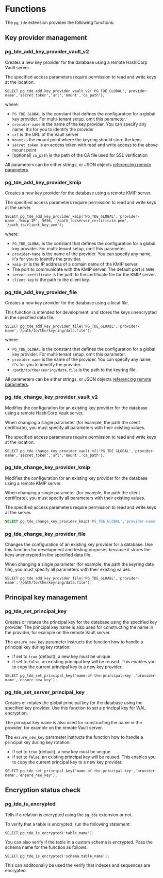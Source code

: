 # Functions

The `pg_tde` extension provides the following functions:

## Key provider management

### pg_tde_add_key_provider_vault_v2

Creates a new key provider for the database using a remote HashiCorp Vault server.

The specified access parameters require permission to read and write keys at the location.

```
SELECT pg_tde_add_key_provider_vault_v2('PG_TDE_GLOBAL','provider-name','secret_token','url','mount','ca_path');
```

where:

* `PG_TDE_GLOBAL` is the constant that defines the configuration for a global key provider. For multi-tenant setup, omit this parameter.
* `provider-name` is the name of the key provider. You can specify any name, it's for you to identify the provider
* `url` is the URL of the Vault server
* `mount` is the mount point where the keyring should store the keys
* `secret_token` is an access token with read and write access to the above mount point
* [optional] `ca_path` is the path of the CA file used for SSL verification

All parameters can be either strings, or JSON objects [referencing remote parameters](external-parameters.md).

### pg_tde_add_key_provider_kmip

Creates a new key provider for the database using a remote KMIP server.

The specified access parameters require permission to read and write keys at the server.

```
SELECT pg_tde_add_key_provider_kmip('PG_TDE_GLOBAL','provider-name','kmip-IP', 5696, '/path_to/server_certificate.pem', '/path_to/client_key.pem');
```

where:

* `PG_TDE_GLOBAL` is the constant that defines the configuration for a global key provider. For multi-tenant setup, omit this parameter.
* `provider-name` is the name of the provider. You can specify any name, it's for you to identify the provider.
* `kmip-IP` is the IP address of a domain name of the KMIP server
* The port to communicate with the KMIP server. The default port is `5696`.
* `server-certificate` is the path to the certificate file for the KMIP server.
* `client key` is the path to the client key.

### pg_tde_add_key_provider_file

Creates a new key provider for the database using a local file.

This function is intended for development, and stores the keys unencrypted in the specified data file.

```
SELECT pg_tde_add_key_provider_file('PG_TDE_GLOABL','provider-name','/path/to/the/keyring/data.file');
```

where:

* `PG_TDE_GLOBAL` is the constant that defines the configuration for a global key provider. For multi-tenant setup, omit this parameter.
* `provider-name` is the name of the provider. You can specify any name, it's for you to identify the provider.
* `/path/to/the/keyring/data.file` is the path to the keyring file.


All parameters can be either strings, or JSON objects [referencing remote parameters](external-parameters.md).

### pg_tde_change_key_provider_vault_v2

Modifies the configuration for an existing key provider for the database using a remote HashiCorp Vault server.

When changing a single parameter (for example, the path the client certificate), you must specify all parameters with their existing values.

The specified access parameters require permission to read and write keys at the location.

```
SELECT pg_tde_change_key_provider_vault_v2('PG_TDE_GLOBAL','provider-name','secret_token','url','mount','ca_path');
```

### pg_tde_change_key_provider_kmip

Modifies the configuration for an existing key provider for the database using a remote KMIP server.

When changing a single parameter (for example, the path the client certificate), you must specify all parameters with their existing values.


The specified access parameters require permission to read and write keys at the server.

```sql
SELECT pg_tde_change_key_provider_kmip('PG_TDE_GLOBAL','provider-name','kmip-IP', 5696, '/path_to/server_certificate.pem', '/path_to/client_key.pem');
```

### pg_tde_change_key_provider_file

Changes the configuration of an existing key provider for a database. Use this function for development and testing purposes because it stores the keys unencrypted in the specified data file.

When changing a single parameter (for example, the path the keyring data file), you must specify all parameters with their existing values.


```
SELECT pg_tde_add_key_provider_file('PG_TDE_GLOABL','provider-name','/path/to/the/keyring/data.file');
```


## Principal key management

### pg_tde_set_principal_key

Creates or rotates the principal key for the database using the specified key provider. The principal key name is also used for constructing the name in the provider, for example on the remote Vault server.

 The `ensure_new_key` parameter instructs the function how to handle a principal key during key rotation:

* If set to `true` (default), a new key must be unique. 
* If set to `false`, an existing principal key will be reused. This enables you to copy the current principal key to a new key provider.


```
SELECT pg_tde_set_principal_key('name-of-the-principal-key','provider-name','ensure_new_key');
```

### pg_tde_set_server_principal_key

Creates or rotates the global principal key for the database using the specified key provider. Use this function to set a principal key for WAL encryption.

The principal key name is also used for constructing the name in the provider, for example on the remote Vault server.

The `ensure_new_key` parameter instructs the function how to handle a principal key during key rotation:

* If set to `true` (default), a new key must be unique. 
* If set to `false`, an existing principal key will be reused. This enables you to copy the current principal key to a new key provider.

```
SELECT pg_tde_set_principal_key('name-of-the-principal-key','provider-name','ensure_new_key');
```

## Encryption status check

### pg_tde_is_encrypted

Tells if a relation is encrypted using the `pg_tde` extension or not.

To verify that a table is encrypted, run the following statement:

```
SELECT pg_tde_is_encrypted('table_name');
```

You can also verify if the table in a custom schema is encrypted. Pass the schema name for the function as follows:

```
SELECT pg_tde_is_encrypted('schema.table_name');
```

This can additoonally be used the verify that indexes and sequences are encrypted.
